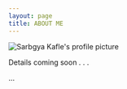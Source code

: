 ```yaml
---
layout: page
title: ABOUT ME
---
```



![Sarbgya Kafle's profile picture](https://github.com/sarbagyakafle/sarbagyakafle.github.io/blob/7303f11e59d9ac38bb15ae7b5aae4b1ed00c52ee/sarbagya.png/300x400 "Sarbgya Kafle's profile picture")


<p class="message">
 Details coming soon . . . 
</p>
... 
